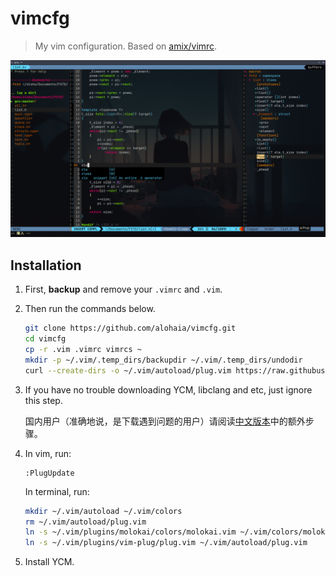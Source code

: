 # vimcfg
> My vim configuration.
> Based on [amix/vimrc](https://github.com/amix/vimrc).

![](https://github.com/alohaia/photos/blob/master/showvim.png)

## Installation

1. First, **backup** and remove your `.vimrc` and `.vim`.

2. Then run the commands below.

   ```bash
   git clone https://github.com/alohaia/vimcfg.git
   cd vimcfg
   cp -r .vim .vimrc vimrcs ~
   mkdir -p ~/.vim/.temp_dirs/backupdir ~/.vim/.temp_dirs/undodir
   curl --create-dirs -o ~/.vim/autoload/plug.vim https://raw.githubusercontent.com/junegunn/vim-plug/master/plug.vim
   ```

3. If you have no trouble downloading YCM, libclang and etc, just ignore this step.

   国内用户（准确地说，是下载遇到问题的用户）请阅读[中文版本](https://github.com/alohaia/vimcfg/blob/master/README_Chinese.md)中的额外步骤。

4. In vim, run:

    ```
    :PlugUpdate
    ```

    In terminal, run:

    ```bash
    mkdir ~/.vim/autoload ~/.vim/colors
    rm ~/.vim/autoload/plug.vim
    ln -s ~/.vim/plugins/molokai/colors/molokai.vim ~/.vim/colors/molokai.vim
    ln -s ~/.vim/plugins/vim-plug/plug.vim ~/.vim/autoload/plug.vim
    ```

5. Install YCM.
